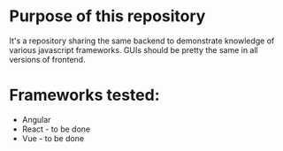 # Purpose of this repository

It's a repository sharing the same backend to demonstrate knowledge
of various javascript frameworks. GUIs should be pretty the same
in all versions of frontend.

# Frameworks tested:
- Angular
- React - to be done
- Vue - to be done

